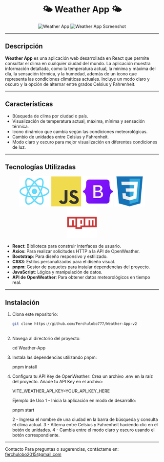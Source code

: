 <h1 align="center">🌤 Weather App 🌤</h1>

<p align="center">
  <img src="https://your-cloud-image-link.com/weather-app-main.png" alt="Weather App" width="400"/>
  <img src="https://your-cloud-image-link.com/weather-app-screenshot.png" alt="Weather App Screenshot" width="360"/>
</p>

---

## Descripción

**Weather App** es una aplicación web desarrollada en React que permite consultar el clima en cualquier ciudad del mundo. La aplicación muestra información detallada, como la temperatura actual, la mínima y máxima del día, la sensación térmica, y la humedad, además de un ícono que representa las condiciones climáticas actuales. Incluye un modo claro y oscuro y la opción de alternar entre grados Celsius y Fahrenheit.

---

## Características

- Búsqueda de clima por ciudad o país.
- Visualización de temperatura actual, máxima, mínima y sensación térmica.
- Icono dinámico que cambia según las condiciones meteorológicas.
- Cambio de unidades entre Celsius y Fahrenheit.
- Modo claro y oscuro para mejor visualización en diferentes condiciones de luz.

---

## Tecnologías Utilizadas

<p align="center">
  <img src="https://github.com/devicons/devicon/blob/master/icons/react/react-original.svg" alt="React" width="100" />
  <img src="https://github.com/devicons/devicon/blob/master/icons/javascript/javascript-original.svg" alt="JavaScript" width="100" />
  <img src="https://github.com/devicons/devicon/blob/master/icons/bootstrap/bootstrap-original.svg" alt="Bootstrap" width="100" />
  <img src="https://github.com/devicons/devicon/blob/master/icons/css3/css3-original.svg" alt="CSS3" width="100" />
  <img src="https://github.com/devicons/devicon/blob/master/icons/npm/npm-original-wordmark.svg" alt="pnpm" width="100" />
</p>

- **React**: Biblioteca para construir interfaces de usuario.
- **Axios**: Para realizar solicitudes HTTP a la API de OpenWeather.
- **Bootstrap**: Para diseño responsivo y estilizado.
- **CSS3**: Estilos personalizados para el diseño visual.
- **pnpm**: Gestor de paquetes para instalar dependencias del proyecto.
- **JavaScript**: Lógica y manipulación de datos.
- **API de OpenWeather**: Para obtener datos meteorológicos en tiempo real.

---

## Instalación

1. Clona este repositorio: 
   ```bash
   git clone https://github.com/Ferchulobo777/Weather-App-v2
  
2. Navega al directorio del proyecto:

   cd Weather-App

3. Instala las dependencias utilizando pnpm:

   pnpm install

4. Configura tu API Key de OpenWeather:
   Crea un archivo .env en la raíz del proyecto.
   Añade tu API Key en el archivo:

   VITE_WEATHER_API_KEY=YOUR_API_KEY_HERE

   Ejemplo de Uso
   1 - Inicia la aplicación en modo de desarrollo:
   
   pnpm start

   2 - Ingresa el nombre de una ciudad en la barra de búsqueda y consulta el clima actual.
   3 - Alterna entre Celsius y Fahrenheit haciendo clic en el botón de unidades.
   4 - Cambia entre el modo claro y oscuro usando el botón correspondiente.


---

Contacto
Para preguntas o sugerencias, contáctame en: <br /> <a href="mailto:ferchulobo2015@gmail.com" target="_blank" rel="noopener noreferrer">ferchulobo2015@gmail.com</a>
